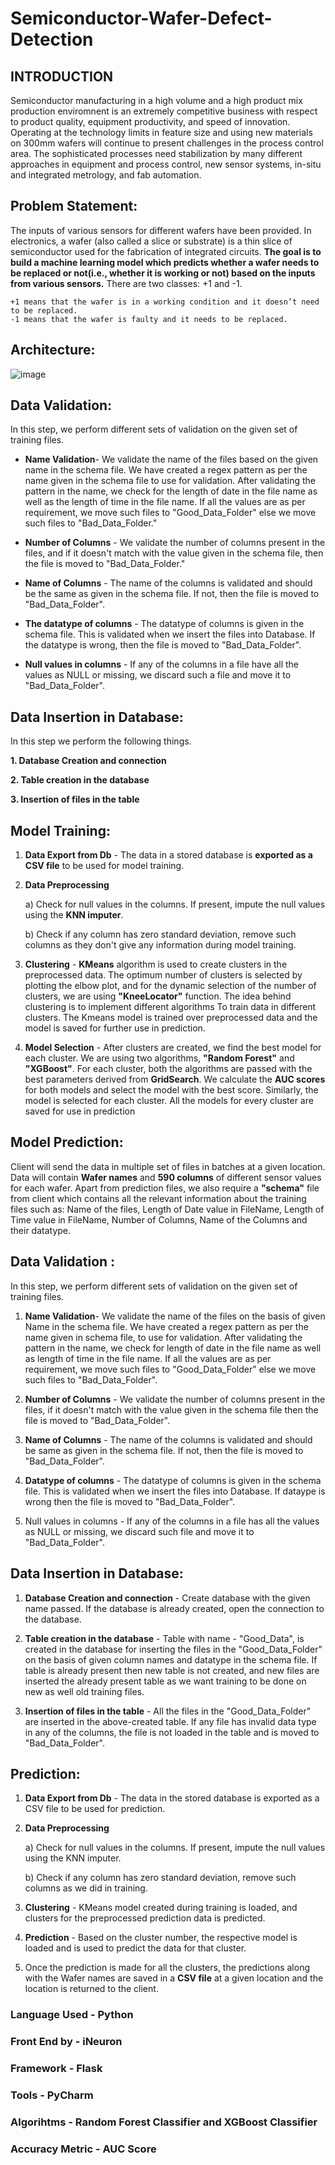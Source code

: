 # Semiconductor-Wafer-Defect-Detection

## INTRODUCTION

Semiconductor manufacturing in a high volume and a high product mix production enviromnent is an extremely competitive business with respect to product quality, equipment productivity, and speed of innovation. Operating at the technology limits in feature size and using new materials on 300mm wafers will continue to present challenges in the process control area. The sophisticated processes need stabilization by many different approaches in equipment and process control, new sensor systems, in-situ and integrated metrology, and fab automation.

## Problem Statement:

The inputs of various sensors for different wafers have been provided. In electronics, a wafer (also called a slice or substrate) is a thin slice of semiconductor used for the fabrication of integrated circuits. **The goal is to build a machine learning model which predicts whether a wafer needs to be replaced or not(i.e., whether it is working or not) based on the inputs from various sensors.** There are two classes: +1 and -1.

    +1 means that the wafer is in a working condition and it doesn’t need to be replaced.
    -1 means that the wafer is faulty and it needs to be replaced.
    
## Architecture:

![image](https://user-images.githubusercontent.com/91668225/186204022-f768cb69-817c-42b5-8a68-027c707b454c.png)


## Data Validation:

In this step, we perform different sets of validation on the given set of training files.

* **Name Validation**- We validate the name of the files based on the given name in the schema file. We have created a regex pattern as per the name given in the schema file to use for validation. After validating the pattern in the name, we check for the length of date in the file name as well as the length of time in the file name. If all the values are as per requirement, we move such files to "Good_Data_Folder" else we move such files to "Bad_Data_Folder."

* **Number of Columns** - We validate the number of columns present in the files, and if it doesn't match with the value given in the schema file, then the file is moved to "Bad_Data_Folder."

* **Name of Columns** - The name of the columns is validated and should be the same as given in the schema file. If not, then the file is moved to "Bad_Data_Folder".

* **The datatype of columns** - The datatype of columns is given in the schema file. This is validated when we insert the files into Database. If the datatype is wrong, then the file is moved to "Bad_Data_Folder".

* **Null values in columns** - If any of the columns in a file have all the values as NULL or missing, we discard such a file and move it to "Bad_Data_Folder".

## Data Insertion in Database:

In this step we perform the following things.

**1. Database Creation and connection**

**2. Table creation in the database**

**3. Insertion of files in the table**

## Model Training:

1. **Data Export from Db** - The data in a stored database is **exported as a CSV file** to be used for model training.

2. **Data Preprocessing**

      a) Check for null values in the columns. If present, impute the null values using the **KNN imputer**.

      b) Check if any column has zero standard deviation, remove such columns as they don't give any information during model training.

3. **Clustering** - **KMeans** algorithm is used to create clusters in the preprocessed data. The optimum number of clusters is selected by plotting the elbow plot, and for the dynamic selection of the number of clusters, we are using **"KneeLocator"** function. The idea behind clustering is to implement different algorithms To train data in different clusters. The Kmeans model is trained over preprocessed data and the model is saved for further use in prediction.

4. **Model Selection** - After clusters are created, we find the best model for each cluster. We are using two algorithms, **"Random Forest"** and **"XGBoost"**. For each cluster, both the algorithms are passed with the best parameters derived from **GridSearch**. We calculate the **AUC scores** for both models and select the model with the best score. Similarly, the model is selected for each cluster. All the models for every cluster are saved for use in prediction

## Model Prediction:

Client will send the data in multiple set of files in batches at a given location. Data will contain **Wafer names** and **590 columns** of different sensor values for each wafer. Apart from prediction files, we also require a **"schema"** file from client which contains all the relevant information about the training files such as: Name of the files, Length of Date value in FileName, Length of Time value in FileName, Number of Columns, Name of the Columns and their datatype.

## Data Validation :

In this step, we perform different sets of validation on the given set of training files.

1. **Name Validation**- We validate the name of the files on the basis of given Name in the schema file. We have created a regex pattern as per the name given in schema file, to use for validation. After validating the pattern in the name, we check for length of date in the file name as well as length of time in the file name. If all the values are as per requirement, we move such files to "Good_Data_Folder" else we move such files to "Bad_Data_Folder".

2. **Number of Columns** - We validate the number of columns present in the files, if it doesn't match with the value given in the schema file then the file is moved to "Bad_Data_Folder".

3. **Name of Columns** - The name of the columns is validated and should be same as given in the schema file. If not, then the file is moved to "Bad_Data_Folder".

4. **Datatype of columns** - The datatype of columns is given in the schema file. This is validated when we insert the files into Database. If dataype is wrong then the file is moved to "Bad_Data_Folder".

5. Null values in columns - If any of the columns in a file has all the values as NULL or missing, we discard such file and move it to "Bad_Data_Folder".

## Data Insertion in Database:

1. **Database Creation and connection** - Create database with the given name passed. If the database is already created, open the connection to the database.

2. **Table creation in the database** - Table with name - "Good_Data", is created in the database for inserting the files in the "Good_Data_Folder" on the basis of given column names and datatype in the schema file. If table is already present then new table is not created, and new files are inserted the already present table as we want training to be done on new as well old training files.

3. **Insertion of files in the table** - All the files in the "Good_Data_Folder" are inserted in the above-created table. If any file has invalid data type in any of the columns, the file is not loaded in the table and is moved to "Bad_Data_Folder".

## Prediction:

1. **Data Export from Db** - The data in the stored database is exported as a CSV file to be used for prediction.

2. **Data Preprocessing**

     a) Check for null values in the columns. If present, impute the null values using the KNN imputer.

     b) Check if any column has zero standard deviation, remove such columns as we did in training.

3. **Clustering** - KMeans model created during training is loaded, and clusters for the preprocessed prediction data is predicted.

4. **Prediction** - Based on the cluster number, the respective model is loaded and is used to predict the data for that cluster.

5. Once the prediction is made for all the clusters, the predictions along with the Wafer names are saved in a **CSV file** at a given location and the location is returned to the client.

### Language Used - Python

### Front End by - iNeuron

### Framework - Flask

### Tools - PyCharm

### Algorihtms - Random Forest Classifier and XGBoost Classifier

### Accuracy Metric - AUC Score


